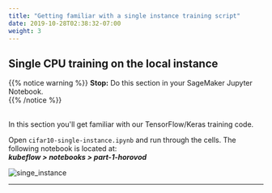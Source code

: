 ```yaml
---
title: "Getting familiar with a single instance training script"
date: 2019-10-28T02:38:32-07:00
weight: 3
---
```


## Single CPU training on the local instance

{{% notice warning %}}
**Stop:** Do this section in your SageMaker Jupyter Notebook. <br>
{{% /notice %}}

<br>In this section you'll get familiar with our TensorFlow/Keras training code.

Open `cifar10-single-instance.ipynb` and run through the cells. The following notebook is located at: <br>
***kubeflow > notebooks > part-1-horovod***

![singe_instance](/images/convert_script/single_instance.png)

----
